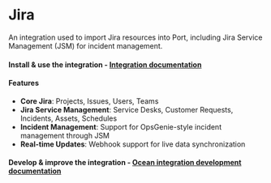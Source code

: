 # Jira

An integration used to import Jira resources into Port, including Jira Service Management (JSM) for incident management.

#### Install & use the integration - [Integration documentation](https://docs.port.io/build-your-software-catalog/sync-data-to-catalog/jira)

#### Features
- **Core Jira**: Projects, Issues, Users, Teams
- **Jira Service Management**: Service Desks, Customer Requests, Incidents, Assets, Schedules
- **Incident Management**: Support for OpsGenie-style incident management through JSM
- **Real-time Updates**: Webhook support for live data synchronization

#### Develop & improve the integration - [Ocean integration development documentation](https://ocean.getport.io/develop-an-integration/)